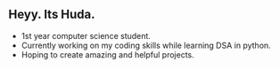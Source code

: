 ## Heyy. Its Huda. 



- 1st year computer science student. 
- Currently working on my coding skills while learning DSA in python. 
- Hoping to create amazing and helpful projects. 
